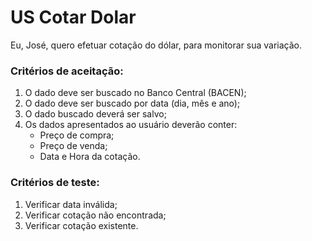 # US Cotar Dolar

Eu, José, quero efetuar cotação do dólar, para monitorar sua variação.

### Critérios de aceitação: 
1. O dado deve ser buscado no Banco Central (BACEN);
2. O dado deve ser buscado por data (dia, mês e ano);
3. O dado buscado deverá ser salvo;
4. Os dados apresentados ao usuário deverão conter:
    * Preço de compra;
    * Preço de venda;
    * Data e Hora da cotação.
    
### Critérios de teste:
1. Verificar data inválida;
2. Verificar cotação não encontrada;
3. Verificar cotação existente.